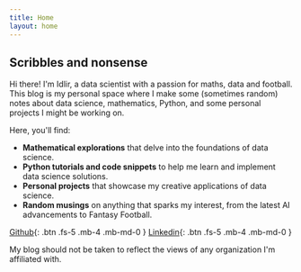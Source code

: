 ```yaml
---
title: Home
layout: home
---
```


## Scribbles and nonsense

Hi there! I'm Idlir, a data scientist with a passion for maths, data and football. This blog is my personal space where I make some (sometimes random) notes about data science, mathematics, Python, and some personal projects I might be working on.

Here, you'll find:

* **Mathematical explorations** that delve into the foundations of data science.
* **Python tutorials and code snippets** to help me learn and implement data science solutions.
* **Personal projects** that showcase my creative applications of data science.
* **Random musings** on anything that sparks my interest, from the latest AI advancements to Fantasy Football.

[Github](https://github.com/idlirshkurti){: .btn .fs-5 .mb-4 .mb-md-0 }                              [Linkedin](https://www.linkedin.com/in/idlir-shkurti/){: .btn .fs-5 .mb-4 .mb-md-0 } 

My blog should not be taken to reflect the views of any organization I'm affiliated with.
